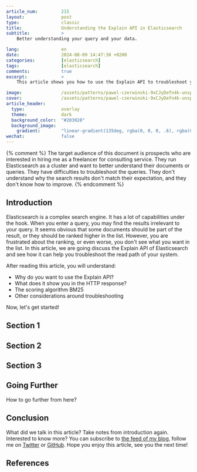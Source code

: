 ```yaml
---
article_num:         215
layout:              post
type:                classic
title:               Understanding the Explain API in Elasticsearch
subtitle:            >
    Better understanding your query and your data.

lang:                en
date:                2024-08-09 14:47:30 +0200
categories:          [elasticsearch]
tags:                [elasticsearch]
comments:            true
excerpt:             >
    This article shows you how to use the Explain API to troubleshoot your query and your documents in Elasticsearch.

image:               /assets/patterns/pawel-czerwinski-9xCJyDefn4k-unsplash.jpg
cover:               /assets/patterns/pawel-czerwinski-9xCJyDefn4k-unsplash.jpg
article_header:
  type:              overlay
  theme:             dark
  background_color:  "#203028"
  background_image:
    gradient:        "linear-gradient(135deg, rgba(0, 0, 0, .6), rgba(0, 0, 0, .4))"
wechat:              false
---
```


{% comment %}
The target audience of this document is prospects who are interested in hiring me as a freelancer for consulting service. They run Elasticsearch as a cluster and want to better understand their documents or queries. They have difficulties to troubleshoot the queries. They don't understand why the search results don't match their expectation, and they don't know how to improve.
{% endcomment %}

## Introduction

Elasticsearch is a complex search engine. It has a lot of capabilities under the hook. When you enter a query, you may find the results irrelevant to your query. It seems obvious that some documents should be part of the result, or they should be ranked higher in the list. However, you are frustrated about the ranking, or even worse, you don't see what you want in the list. In this article, we are going discuss the Explain API of Elasticsearch and see how it can help you troubleshoot the read path of your system.

After reading this article, you will understand:

* Why do you want to use the Explain API?
* What does it show you in the HTTP response?
* The scoring algorithm BM25
* Other considerations around troubleshooting

Now, let's get started!

## Section 1

## Section 2

## Section 3

## Going Further

How to go further from here?

## Conclusion

What did we talk in this article? Take notes from introduction again.
Interested to know more? You can subscribe to [the feed of my blog](/feed.xml), follow me
on [Twitter](https://twitter.com/mincong_h) or
[GitHub](https://github.com/mincong-h/). Hope you enjoy this article, see you the next time!

## References
